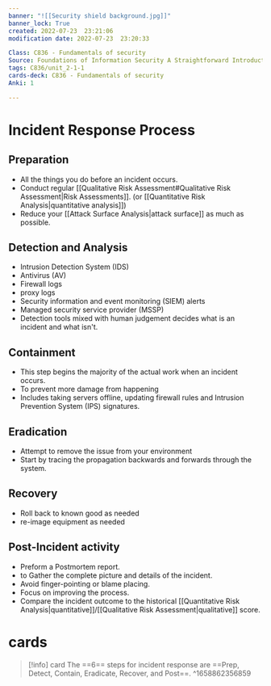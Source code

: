 ```yaml
---
banner: "![[Security shield background.jpg]]"
banner_lock: True
created: 2022-07-23  23:21:06
modification date: 2022-07-23  23:20:33

Class: C836 - Fundamentals of security
Source: Foundations of Information Security A Straightforward Introduction
tags: C836/unit_2-1-1
cards-deck: C836 - Fundamentals of security
Anki: 1

---
```


# Incident Response Process
## Preparation
- All the things you do before an incident occurs.
- Conduct regular [[Qualitative Risk Assessment#Qualitative Risk Assessment|Risk Assessments]]. (or [[Quantitative Risk Analysis|quantitative analysis]])
- Reduce your [[Attack Surface Analysis|attack surface]] as much as possible.

## Detection and Analysis
- Intrusion Detection System (IDS)
- Antivirus (AV)
- Firewall logs
- proxy logs
- Security information and event monitoring (SIEM) alerts
- Managed security service provider (MSSP)
- Detection tools mixed with human judgement decides what is an incident and what isn't.

## Containment
- This step begins the majority of the actual work when an incident occurs.
- To prevent more damage from happening
- Includes taking servers offline, updating firewall rules and Intrusion Prevention System (IPS) signatures.

## Eradication
- Attempt to remove the issue from your environment
- Start by tracing the propagation backwards and forwards through the system.

## Recovery
- Roll back to known good as needed
- re-image equipment as needed

## Post-Incident activity
- Preform a Postmortem report.
- to Gather the complete picture and details of the incident.
- Avoid finger-pointing or blame placing.
- Focus on improving the process.
- Compare the incident outcome to the historical [[Quantitative Risk Analysis|quantitative]]/[[Qualitative Risk Assessment|qualitative]] score.

# cards
>[!info] card
>The ==6== steps for incident response are ==Prep, Detect, Contain, Eradicate, Recover, and Post==.
^1658862356859

